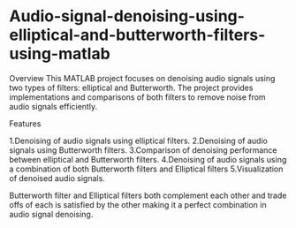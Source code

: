 # Audio-signal-denoising-using-elliptical-and-butterworth-filters-using-matlab
Overview
This MATLAB project focuses on denoising audio signals using two types of filters: elliptical and Butterworth. The project provides implementations and comparisons of both filters to remove noise from audio signals efficiently.

Features

1.Denoising of audio signals using elliptical filters.
2.Denoising of audio signals using Butterworth filters.
3.Comparison of denoising performance between elliptical and Butterworth filters.
4.Denoising of audio signals using a combination of both Butterworth filters and Elliptical filters
5.Visualization of denoised audio signals.

Butterworth filter and Elliptical filters both complement each other and trade offs of each is satisfied by the other making it a perfect combination in audio signal denoising.
